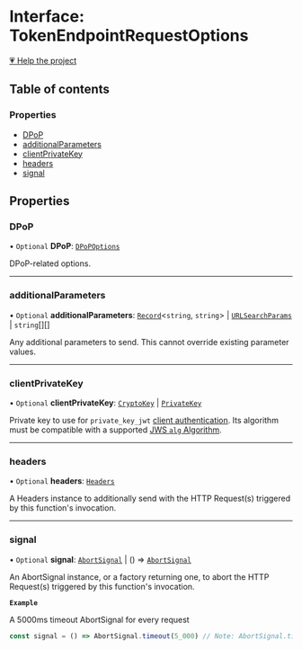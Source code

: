 # Interface: TokenEndpointRequestOptions

[💗 Help the project](https://github.com/sponsors/panva)

## Table of contents

### Properties

- [DPoP](TokenEndpointRequestOptions.md#dpop)
- [additionalParameters](TokenEndpointRequestOptions.md#additionalparameters)
- [clientPrivateKey](TokenEndpointRequestOptions.md#clientprivatekey)
- [headers](TokenEndpointRequestOptions.md#headers)
- [signal](TokenEndpointRequestOptions.md#signal)

## Properties

### DPoP

• `Optional` **DPoP**: [`DPoPOptions`](DPoPOptions.md)

DPoP-related options.

___

### additionalParameters

• `Optional` **additionalParameters**: [`Record`]( https://www.typescriptlang.org/docs/handbook/utility-types.html#recordkeys-type )<`string`, `string`\> \| [`URLSearchParams`]( https://developer.mozilla.org/en-US/docs/Web/API/URLSearchParams ) \| `string`[][]

Any additional parameters to send. This cannot override existing parameter values.

___

### clientPrivateKey

• `Optional` **clientPrivateKey**: [`CryptoKey`]( https://developer.mozilla.org/en-US/docs/Web/API/CryptoKey ) \| [`PrivateKey`](PrivateKey.md)

Private key to use for `private_key_jwt`
[client authentication](../types/ClientAuthenticationMethod.md). Its algorithm must be compatible with
a supported [JWS `alg` Algorithm](../types/JWSAlgorithm.md).

___

### headers

• `Optional` **headers**: [`Headers`]( https://developer.mozilla.org/en-US/docs/Web/API/Headers )

A Headers instance to additionally send with the HTTP Request(s) triggered by this function's
invocation.

___

### signal

• `Optional` **signal**: [`AbortSignal`]( https://developer.mozilla.org/en-US/docs/Web/API/AbortSignal ) \| () => [`AbortSignal`]( https://developer.mozilla.org/en-US/docs/Web/API/AbortSignal )

An AbortSignal instance, or a factory returning one, to abort the HTTP Request(s) triggered by
this function's invocation.

**`Example`**

A 5000ms timeout AbortSignal for every request

```js
const signal = () => AbortSignal.timeout(5_000) // Note: AbortSignal.timeout may not yet be available in all runtimes.
```
